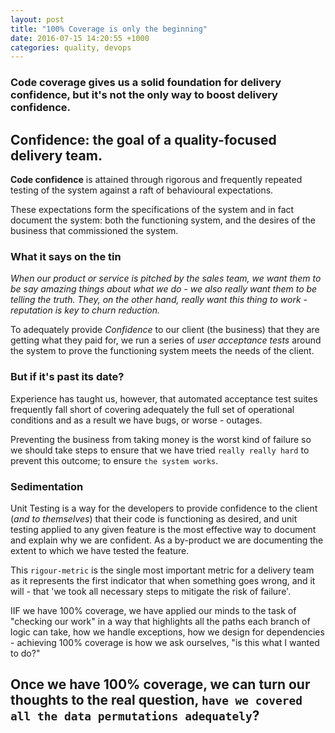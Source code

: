 ```yaml
---
layout: post
title: "100% Coverage is only the beginning"
date: 2016-07-15 14:20:55 +1000
categories: quality, devops
---
```


### Code coverage gives us a solid foundation for delivery confidence, but it's not the only way to boost delivery confidence.

## Confidence: the goal of a quality-focused delivery team.

**Code confidence** is attained through rigorous and frequently repeated testing of the system against
a raft of behavioural expectations.

These expectations form the specifications of the system and in fact document the system:
both the functioning system, and the desires of the business that commissioned the system.

### What it says on the tin

_When our product or service is pitched by the sales team, we want them to be say amazing things
about what we do - we also really want them to be telling the *truth*. They, on the other hand,
really want this thing *to work* - reputation is key to churn reduction._

To adequately provide _Confidence_ to our client (the business) that they are getting what they paid for,
we run a series of _user acceptance tests_ around the system
to prove the functioning system meets the needs of the client.

### But if it's past its date?

Experience has taught us, however, that automated acceptance test suites frequently
fall short of covering adequately the full set of operational conditions and as a result
we have bugs, or worse - outages.

Preventing the business from taking money is the worst kind of failure so we should take steps to ensure that
we have tried `really really hard` to prevent this outcome; to ensure `the system works`.

### Sedimentation

Unit Testing is a way for the developers to provide confidence to the client (_and to themselves_)
that their code is functioning as desired, and unit testing applied to any given feature
is the most effective way to document and explain why we are confident. As a by-product we are
documenting the extent to which we have tested the feature.

This `rigour-metric` is the single most important metric for a delivery team as it represents
the first indicator that when something goes wrong, and it will - that 'we took all necessary steps to mitigate the risk of failure'.

IIF we have 100% coverage, we have applied our minds to the task of
"checking our work" in a way that highlights all the paths each branch of logic can take,
how we handle exceptions, how we design for dependencies - achieving 100% coverage is how we ask ourselves,
"is this what I wanted to do?"

## Once we have 100% coverage, we can turn our thoughts to the **real** question, `have we covered all the data permutations adequately`?
